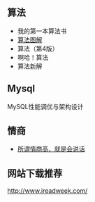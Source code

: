 ## 算法

- 我的第一本算法书
- [算法图解](http://img.zongqilive.cn/%E7%AE%97%E6%B3%95%E5%9B%BE%E8%A7%A3.pdf)
- 算法（第4版）
- 啊哈！算法
- 算法新解



## Mysql

MySQL性能调优与架构设计



## 情商

- [所谓情商高，就是会说话](https://img.zongqilive.cn/%E6%89%80%E8%B0%93%E6%83%85%E5%95%86%E9%AB%98%EF%BC%8C%E5%B0%B1%E6%98%AF%E4%BC%9A%E8%AF%B4%E8%AF%9D.pdf)



## 网站下载推荐

http://www.ireadweek.com/

